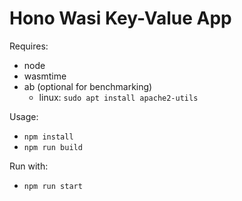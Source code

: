 # Hono Wasi Key-Value App

Requires:
- node
- wasmtime
- ab (optional for benchmarking)
    - linux: `sudo apt install apache2-utils`

Usage:
- `npm install`
- `npm run build`

Run with:
- `npm run start`
